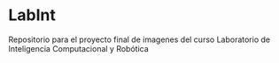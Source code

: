 # LabInt
Repositorio para el proyecto final de imagenes del curso Laboratorio de Inteligencia Computacional y Robótica
